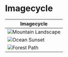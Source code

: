# Imagecycle

| Imagecycle |
|------------|
| ![Mountain Landscape](https://allabout.network/media_14e918fa88c2a9a810fd454fa04f0bd152c01fed2.jpeg) |
| ![Ocean Sunset](https://allabout.network/media_1d92670adcfb7a18a062e49fd7967f4e9f76d8a52.jpeg) |
| ![Forest Path](https://allabout.network/media_1e744525e97292dcd074e9b1c7ab2cf47a048f292.jpeg) |
